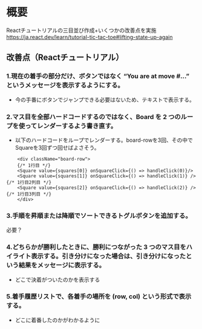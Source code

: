 # 概要

Reactチュートリアルの三目並び作成+いくつかの改善点を実施
https://ja.react.dev/learn/tutorial-tic-tac-toe#lifting-state-up-again


## 改善点（Reactチュートリアル）

### 1.現在の着手の部分だけ、ボタンではなく “You are at move #…” というメッセージを表示するようにする。

- 今の手番にボタンでジャンプできる必要はないため、テキストで表示する。

### 2.マス目を全部ハードコードするのではなく、Board を 2 つのループを使ってレンダーするよう書き直す。

- 以下のハードコードをループでレンダーする。board-rowを3回、その中でSquareを3回ずつ回せばよさそう。
     
```
    <div className="board-row">
    {/* 1行目 */}
    <Square value={squares[0]} onSquareClick={() => handleClick(0)}/>
    <Square value={squares[1]} onSquareClick={() => handleClick(1)} /> {/* 1行目2列目 */}
    <Square value={squares[2]} onSquareClick={() => handleClick(2)} /> {/* 1行目3列目 */}
    </div>
```

### 3.手順を昇順または降順でソートできるトグルボタンを追加する。

必要？

### 4.どちらかが勝利したときに、勝利につながった 3 つのマス目をハイライト表示する。引き分けになった場合は、引き分けになったという結果をメッセージに表示する。

- どこで決着がついたのかを表示する

### 5.着手履歴リストで、各着手の場所を (row, col) という形式で表示する。

- どこに着番したのかがわかるように
